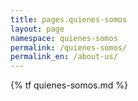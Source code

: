 ```yaml
---
title: pages.quienes-somos
layout: page
namespace: quienes-somos
permalink: /quienes-somos/
permalink_en: /about-us/
---
```


{% tf quienes-somos.md %}
